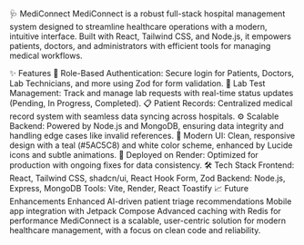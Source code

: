 
🩺 MediConnect
MediConnect is a robust full-stack hospital management system designed to streamline healthcare operations with a modern, intuitive interface. Built with React, Tailwind CSS, and Node.js, it empowers patients, doctors, and administrators with efficient tools for managing medical workflows.

✨ Features
👤 Role-Based Authentication: Secure login for Patients, Doctors, Lab Technicians, and more using Zod for form validation.
🧪 Lab Test Management: Track and manage lab requests with real-time status updates (Pending, In Progress, Completed).
📋 Patient Records: Centralized medical record system with seamless data syncing across hospitals.
⚙️ Scalable Backend: Powered by Node.js and MongoDB, ensuring data integrity and handling edge cases like invalid references.
🎨 Modern UI: Clean, responsive design with a teal (#5AC5C8) and white color scheme, enhanced by Lucide icons and subtle animations.
🚀 Deployed on Render: Optimized for production with ongoing fixes for data consistency.
🛠️ Tech Stack
Frontend: React, Tailwind CSS, shadcn/ui, React Hook Form, Zod
Backend: Node.js, Express, MongoDB
Tools: Vite, Render, React Toastify
📈 Future Enhancements
Enhanced AI-driven patient triage recommendations
Mobile app integration with Jetpack Compose
Advanced caching with Redis for performance
MediConnect is a scalable, user-centric solution for modern healthcare management, with a focus on clean code and reliability.
